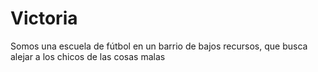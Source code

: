 # Victoria
Somos una escuela de fútbol en un barrio de bajos recursos, que busca alejar a los chicos de las cosas malas
